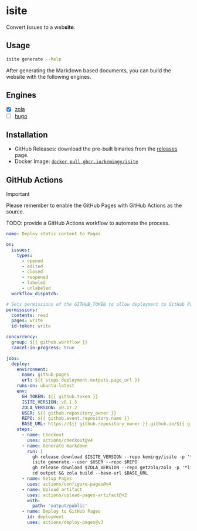 # isite

Convert **i**ssues to a web**site**.

## Usage

```bash
isite generate --help
```

After generating the Markdown based documents, you can build the website with the following engines.

## Engines

- [x] [zola](https://github.com/getzola/zola)
- [ ] [hugo](https://github.com/gohugoio/hugo)

## Installation

- GitHub Releases: download the pre-built binaries from the [releases](https://github.com/kemingy/isite/releases) page.
- Docker Image: [`docker pull ghcr.io/kemingy/isite`](https://github.com/kemingy/isite/pkgs/container/isite)

## GitHub Actions

> [!IMPORTANT]
> Please remember to enable the GitHub Pages with GitHub Actions as the source.

TODO: provide a GitHub Actions workflow to automate the process.

```yaml
name: Deploy static content to Pages

on:
  issues:
    types:
      - opened
      - edited
      - closed
      - reopened
      - labeled
      - unlabeled
  workflow_dispatch:

# Sets permissions of the GITHUB_TOKEN to allow deployment to GitHub Pages
permissions:
  contents: read
  pages: write
  id-token: write

concurrency:
  group: ${{ github.workflow }}
  cancel-in-progress: true

jobs:
  deploy:
    environment:
      name: github-pages
      url: ${{ steps.deployment.outputs.page_url }}
    runs-on: ubuntu-latest
    env:
      GH_TOKEN: ${{ github.token }}
      ISITE_VERSION: v0.1.5
      ZOLA_VERSION: v0.17.2
      USER: ${{ github.repository_owner }}
      REPO: ${{ github.event.repository.name }}
      BASE_URL: https://${{ github.repository_owner }}.github.io/${{ github.event.repository.name }}
    steps:
      - name: Checkout
        uses: actions/checkout@v4
      - name: Generate markdown
        run: |
          gh release download $ISITE_VERSION --repo kemingy/isite -p '*Linux_x86_64*' -O- | tar -xz -C /tmp && mv /tmp/isite /usr/local/bin
          isite generate --user $USER --repo $REPO
          gh release download $ZOLA_VERSION --repo getzola/zola -p '*linux*' -O- | tar -xz -C /tmp && mv /tmp/zola /usr/local/bin
          cd output && zola build --base-url $BASE_URL
      - name: Setup Pages
        uses: actions/configure-pages@v4
      - name: Upload artifact
        uses: actions/upload-pages-artifact@v2
        with:
          path: 'output/public'
      - name: Deploy to GitHub Pages
        id: deployment
        uses: actions/deploy-pages@v3
```
